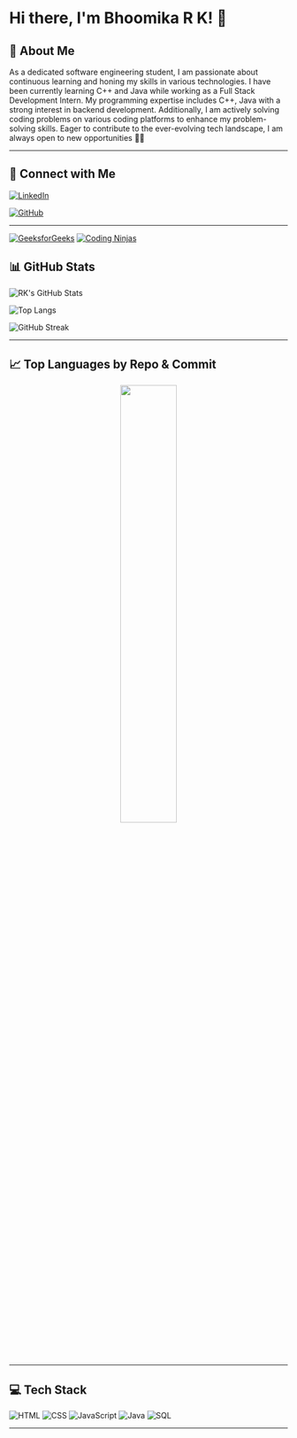 # Hi there, I'm Bhoomika R K! 👋

## 🚀 About Me
As a dedicated software engineering student, I am passionate about continuous learning and honing my skills in various technologies. I have been currently learning C++ and Java while working as a Full Stack Development Intern. My programming expertise includes C++, Java with a strong interest in backend development. Additionally, I am actively solving coding problems on various coding platforms to enhance my problem-solving skills. Eager to contribute to the ever-evolving tech landscape, I am always open to new opportunities 📖✨

---

## 🔗 Connect with Me
[![LinkedIn](https://img.shields.io/badge/LinkedIn-Connect-blue?style=flat&logo=linkedin)](https://www.linkedin.com/in/bhoomika-r-k-a02a10263)

[![GitHub](https://img.shields.io/badge/GitHub-Follow-black?style=flat&logo=github)](https://github.com/bhoomikark)

---
[![GeeksforGeeks](https://img.shields.io/badge/GeeksforGeeks-Profile-2F8D46?style=for-the-badge&logo=geeksforgeeks&logoColor=white)](https://www.geeksforgeeks.org/user/bhoomikaraksxg/)
[![Coding Ninjas](https://img.shields.io/badge/Coding_Ninjas-Profile-FD7014?style=for-the-badge)](https://www.naukri.com/code360/profile/bef32e52-eb11-43c1-afc9-df25e467aa56)


## 📊 GitHub Stats
![RK's GitHub Stats](https://github-readme-stats.vercel.app/api?username=bhoomikark&show_icons=true&theme=radical)

![Top Langs](https://github-readme-stats.vercel.app/api/top-langs/?username=bhoomikark&layout=compact&theme=tokyonight&langs_count=5)



![GitHub Streak](https://streak-stats.demolab.com/?user=bhoomikark&theme=radical)

---

## 📈 Top Languages by Repo & Commit

<p align="center">
  <img src="https://github-readme-stats.vercel.app/api/top-langs/?username=AKHILAPATILMP&layout=donut&theme=radical" width="45%"/>
</p>




---

## 💻 Tech Stack
![HTML](https://img.shields.io/badge/HTML5-E34F26?style=for-the-badge&logo=html5&logoColor=white)
![CSS](https://img.shields.io/badge/CSS3-1572B6?style=for-the-badge&logo=css3&logoColor=white)
![JavaScript](https://img.shields.io/badge/JavaScript-F7DF1E?style=for-the-badge&logo=javascript&logoColor=black)
![Java](https://img.shields.io/badge/Java-007396?style=for-the-badge&logo=java&logoColor=white)
![SQL](https://img.shields.io/badge/SQL-4479A1?style=for-the-badge&logo=mysql&logoColor=white)

---


